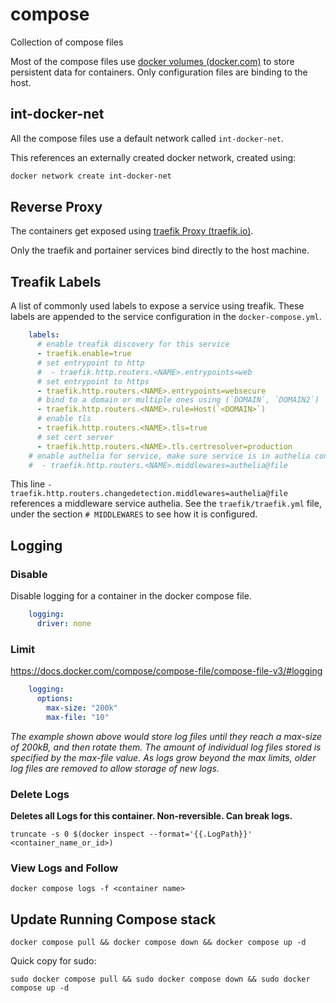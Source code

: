 # compose

Collection of compose files

Most of the compose files use [docker volumes (docker.com)](https://docs.docker.com/storage/volumes/) to store
persistent data for containers. Only configuration files are binding to the host.

## int-docker-net

All the compose files use a default network called `int-docker-net`.

This references an externally created docker network, created using:

```bash
docker network create int-docker-net
```

## Reverse Proxy

The containers get exposed using [traefik Proxy (traefik.io)](https://traefik.io/traefik/).

Only the traefik and portainer services bind directly to the host machine.

## Treafik Labels

A list of commonly used labels to expose a service using treafik. These labels are appended to the service configuration
in the `docker-compose.yml`.

```yaml
    labels:
      # enable treafik discovery for this service
      - traefik.enable=true
      # set entrypoint to http
      #  - traefik.http.routers.<NAME>.entrypoints=web
      # set entrypoint to https
      - traefik.http.routers.<NAME>.entrypoints=websecure
      # bind to a domain or multiple ones using (`DOMAIN`, `DOMAIN2`)
      - traefik.http.routers.<NAME>.rule=Host(`<DOMAIN>`)
      # enable tls
      - traefik.http.routers.<NAME>.tls=true
      # set cert server
      - traefik.http.routers.<NAME>.tls.certresolver=production
    # enable authelia for service, make sure service is in authelia config
    #  - traefik.http.routers.<NAME>.middlewares=authelia@file
```

This line `- traefik.http.routers.changedetection.middlewares=authelia@file` references a middleware service authelia.
See the `traefik/traefik.yml` file, under the section `# MIDDLEWARES` to see how it is configured.

## Logging

### Disable

Disable logging for a container in the docker compose file.

```yaml
    logging:
      driver: none
```

### Limit

<https://docs.docker.com/compose/compose-file/compose-file-v3/#logging>

```yaml
    logging:
      options:
        max-size: "200k"
        max-file: "10"
```

*The example shown above would store log files until they reach a max-size of 200kB,
and then rotate them. The amount of individual log files stored is specified by the max-file value.
As logs grow beyond the max limits, older log files are removed to allow storage of new logs.*

### Delete Logs

**Deletes all Logs for this container. Non-reversible. Can break logs.**

```shell
truncate -s 0 $(docker inspect --format='{{.LogPath}}' <container_name_or_id>)
```

### View Logs and Follow

```shell
docker compose logs -f <container name>
```

## Update Running Compose stack

```shell
docker compose pull && docker compose down && docker compose up -d
```

Quick copy for sudo:

```shell
sudo docker compose pull && sudo docker compose down && sudo docker compose up -d
```
